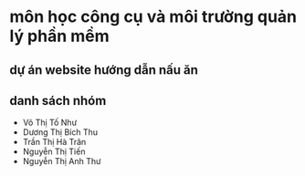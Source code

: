 # môn học công cụ và môi trường quản lý phần mềm
## dự án website hướng dẫn nấu ăn
## danh sách nhóm
+ Võ Thị Tố Như
+ Dương Thị Bích Thu
+ Trần Thị Hà Trân
+ Nguyễn Thị Tiến
+ Nguyễn Thị Anh Thư